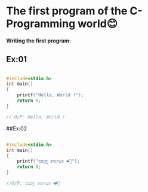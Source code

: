 # The first program of the C-Programming world😊

#### Writing the first program: 

## Ex:01

```c

#include<stdio.h>
int main()
{
    printf("Hello, World !");
    return 0;
}

// O/P: Hello, World !

```


##Ex:02

```c

#include<stdio.h>
int main()
{
    printf("ನಮಸ್ತೆ ಕರ್ನಾಟಕ ❤️💛");
    return 0;
}

//O/P: ನಮಸ್ತೆ ಕರ್ನಾಟಕ ❤️💛

```
